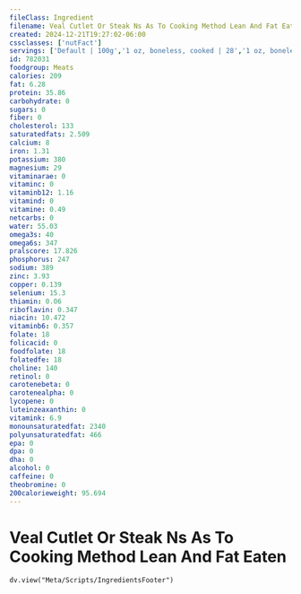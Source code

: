 ```yaml
---
fileClass: Ingredient
filename: Veal Cutlet Or Steak Ns As To Cooking Method Lean And Fat Eaten
created: 2024-12-21T19:27:02-06:00
cssclasses: ['nutFact']
servings: ['Default | 100g','1 oz, boneless, cooked | 28','1 oz, boneless, raw (yield after cooking) | 19','1 cubic inch, boneless, cooked | 17','1 cup, cooked, diced | 134']
id: 782031
foodgroup: Meats
calories: 209
fat: 6.28
protein: 35.86
carbohydrate: 0
sugars: 0
fiber: 0
cholesterol: 133
saturatedfats: 2.509
calcium: 8
iron: 1.31
potassium: 380
magnesium: 29
vitaminarae: 0
vitaminc: 0
vitaminb12: 1.16
vitamind: 0
vitamine: 0.49
netcarbs: 0
water: 55.03
omega3s: 40
omega6s: 347
pralscore: 17.826
phosphorus: 247
sodium: 389
zinc: 3.93
copper: 0.139
selenium: 15.3
thiamin: 0.06
riboflavin: 0.347
niacin: 10.472
vitaminb6: 0.357
folate: 18
folicacid: 0
foodfolate: 18
folatedfe: 18
choline: 140
retinol: 0
carotenebeta: 0
carotenealpha: 0
lycopene: 0
luteinzeaxanthin: 0
vitamink: 6.9
monounsaturatedfat: 2340
polyunsaturatedfat: 466
epa: 0
dpa: 0
dha: 0
alcohol: 0
caffeine: 0
theobromine: 0
200calorieweight: 95.694
---
```


# Veal Cutlet Or Steak Ns As To Cooking Method Lean And Fat Eaten

```dataviewjs
dv.view("Meta/Scripts/IngredientsFooter")
```